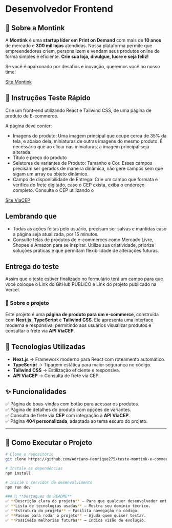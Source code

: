 # Desenvolvedor Frontend

## 📌 Sobre a Montink

A **Montink** é uma **startup líder em Print on Demand** com mais de **10 anos** de mercado e **300 mil lojas** atendidas. Nossa plataforma permite que empreendedores criem, personalizem e vendam seus produtos online de forma simples e eficiente. **Crie sua loja, divulgue, lucre e seja feliz!**

Se você é apaixonado por desafios e inovação, queremos você no nosso time!

[Site Montink]("https://montink.com/")

## 📌 Instruções Teste Rápido

Crie um front-end utilizando React e Tailwind CSS, de uma página de produto de E-commerce.

A página deve conter:

- Imagens do produto: Uma imagem principal que ocupe cerca de 35% da tela, e abaixo dela, miniaturas de outras imagens do mesmo produto. É necessário que ao clicar nas miniaturas, a imagem principal seja alterada.
- Título e preço do produto
- Seletores de variantes de Produto: Tamanho e Cor. Esses campos precisam ser gerados de maneira dinâmica, não gere campos sem que sigam um array ou objeto dinâmico.
- Campo de disponibilidade de Entrega: Crie um campo que formata e verifica do frete digitado, caso o CEP exista, exiba o endereço completo. Consulte o CEP utilizando o

[Site ViaCEP]("https://viacep.com.br/")

## Lembrando que

- Todas as ações feitas pelo usuário, precisam ser salvas e mantidas caso a página seja atualizada, por 15 minutos.
- Consulte telas de produtos de e-commerces como Mercado Livre, Shopee e Amazon para se inspirar. Utilize sua criatividade, priorize soluções práticas e que permitam flexibilidade de alterações futuras.

## Entrega do teste

Assim que o teste estiver finalizado no formulário terá um campo para que você coloque o Link do GitHub PÚBLICO e Link do projeto publicado na Vercel.

### 📌 Sobre o projeto

Este projeto é uma **página de produto para um e-commerce**, construída com **Next.js**, **TypeScript** e **Tailwind CSS**. Ele apresenta uma interface moderna e responsiva, permitindo aos usuários visualizar produtos e consultar o frete via **API ViaCEP**.

## 🚀 Tecnologias Utilizadas

- **Next.js** → Framework moderno para React com roteamento automático.
- **TypeScript** → Tipagem estática para maior segurança no código.
- **Tailwind CSS** → Estilização eficiente e responsiva.
- **API ViaCEP** → Consulta de frete via CEP.

## ✨ Funcionalidades

✅ Página de boas-vindas com botão para acessar os produtos.  
✅ Página de detalhes do produto com opções de variantes.  
✅ Consulta de frete via **CEP** com integração à **API ViaCEP**.  
✅ Página **404 personalizada**, adaptada ao tema escuro do projeto.

---

## 🚀 Como Executar o Projeto

```bash
# Clone o repositório
git clone https://github.com/Adriano-Henrique275/teste-montink-e-commerce

# Instale as dependências
npm install

# Inicie o servidor de desenvolvimento
npm run dev

### 🚀 **Destaques do README**
✅ **Descrição clara do projeto** – Para que qualquer desenvolvedor entenda sua proposta.
✅ **Lista de tecnologias usadas** – Mostra seu domínio técnico.
✅ **Estrutura do projeto** – Facilita navegação no código.
✅ **Passos para rodar o projeto** – Ajuda quem quiser testar.
✅ **Possíveis melhorias futuras** – Indica visão de evolução.
```
